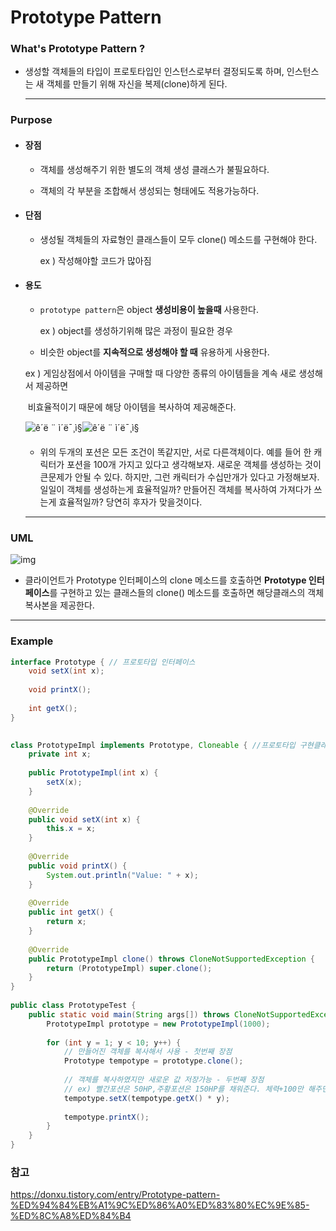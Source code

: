 # Prototype Pattern



### What's Prototype Pattern ?

- 생성할 객체들의 타입이 프로토타입인 인스턴스로부터 결정되도록 하며, 인스턴스는 새 객체를 만들기 위해 자신을 복제(clone)하게 된다.

  

  ------

  

### Purpose

- #### 장점

  - 객체를 생성해주기 위한 별도의 객체 생성 클래스가 불필요하다.

  - 객체의 각 부분을 조합해서 생성되는 형태에도 적용가능하다.

    

- #### 단점

  - 생성될 객체들의 자료형인 클래스들이 모두 clone() 메소드를 구현해야 한다.

    ex ) 작성해야할 코드가 많아짐

    

- #### 용도

  - `prototype pattern`은 object **생성비용이 높을때** 사용한다.

    ex ) object를 생성하기위해 많은 과정이 필요한 경우

  -  비슷한 object를 **지속적으로 생성해야 할 때** 유용하게 사용한다.

    ex ) 게임상점에서 아이템을 구매할 때 다양한 종류의 아이템들을 계속 새로 생성해서 제공하면 

    ​	비효율적이기 때문에 해당 아이템을 복사하여 제공해준다.

    

    ![ê´ë ¨ ì´ë¯¸ì§](https://pbs.twimg.com/profile_images/901758637940420608/FXyRFlKQ_400x400.jpg)![ê´ë ¨ ì´ë¯¸ì§](https://pbs.twimg.com/profile_images/901758637940420608/FXyRFlKQ_400x400.jpg)

    

    - 위의 두개의 포션은 모든 조건이 똑같지만, 서로 다른객체이다. 예를 들어 한 캐릭터가 포션을 100개 가지고 있다고 생각해보자. 새로운 객체를 생성하는 것이 큰문제가 안될 수 있다. 하지만, 그런 캐릭터가 수십만개가 있다고 가정해보자. 일일이 객체를 생성하는게 효율적일까? 만들어진 객체를 복사하여 가져다가 쓰는게 효율적일까? 당연히 후자가 맞을것이다. 

    ------

    

### UML



![img](https://upload.wikimedia.org/wikipedia/commons/thumb/a/a5/Prototype_Pattern_ZP.svg/1920px-Prototype_Pattern_ZP.svg.png)



- 클라이언트가 Prototype 인터페이스의 clone 메소드를 호출하면 **Prototype 인터페이스**를 구현하고 있는 클래스들의 clone() 메소드를 호출하면 해당클래스의 객체 복사본을 제공한다.



------



### Example

```java
interface Prototype { // 프로토타입 인터페이스
    void setX(int x);
 
    void printX();
 
    int getX();
}
 

class PrototypeImpl implements Prototype, Cloneable { //프로토타입 구현클래스
    private int x;
 	
    public PrototypeImpl(int x) {
        setX(x);
    }
 
    @Override
    public void setX(int x) {
        this.x = x;
    }
 
    @Override
    public void printX() {
        System.out.println("Value: " + x);
    }
 
    @Override
    public int getX() {
        return x;
    }
 
    @Override
    public PrototypeImpl clone() throws CloneNotSupportedException {
        return (PrototypeImpl) super.clone();
    }
}
 
public class PrototypeTest {
    public static void main(String args[]) throws CloneNotSupportedException {
        PrototypeImpl prototype = new PrototypeImpl(1000);
 
        for (int y = 1; y < 10; y++) {
            // 만들어진 객체를 복사해서 사용 - 첫번째 장점
            Prototype tempotype = prototype.clone();
 
            // 객체를 복사하였지만 새로운 값 저장가능 - 두번째 장점
            // ex) 빨간포션은 50HP,주황포션은 150HP를 채워준다. 체력+100만 해주면 됨
            tempotype.setX(tempotype.getX() * y); 
            
            tempotype.printX();
        }
    }
}
```

### 참고

https://donxu.tistory.com/entry/Prototype-pattern-%ED%94%84%EB%A1%9C%ED%86%A0%ED%83%80%EC%9E%85-%ED%8C%A8%ED%84%B4
